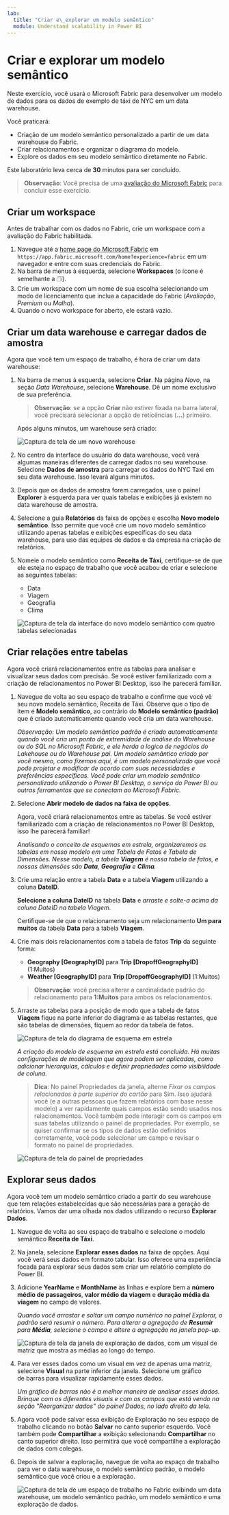 ```yaml
---
lab:
  title: "Criar e\_explorar um modelo semântico"
  module: Understand scalability in Power BI
---
```


# Criar e explorar um modelo semântico

Neste exercício, você usará o Microsoft Fabric para desenvolver um modelo de dados para os dados de exemplo de táxi de NYC em um data warehouse.

Você praticará:

- Criação de um modelo semântico personalizado a partir de um data warehouse do Fabric.
- Criar relacionamentos e organizar o diagrama do modelo.
- Explore os dados em seu modelo semântico diretamente no Fabric.

Este laboratório leva cerca de **30** minutos para ser concluído.

> **Observação**: Você precisa de uma [avaliação do Microsoft Fabric](https://learn.microsoft.com/fabric/get-started/fabric-trial) para concluir esse exercício.

## Criar um workspace

Antes de trabalhar com os dados no Fabric, crie um workspace com a avaliação do Fabric habilitada.

1. Navegue até a [home page do Microsoft Fabric](https://app.fabric.microsoft.com/home?experience=fabric) em `https://app.fabric.microsoft.com/home?experience=fabric` em um navegador e entre com suas credenciais do Fabric.
1. Na barra de menus à esquerda, selecione **Workspaces** (o ícone é semelhante a &#128455;).
1. Crie um workspace com um nome de sua escolha selecionando um modo de licenciamento que inclua a capacidade do Fabric (*Avaliação*, *Premium* ou *Malha*).
1. Quando o novo workspace for aberto, ele estará vazio.

## Criar um data warehouse e carregar dados de amostra

Agora que você tem um espaço de trabalho, é hora de criar um data warehouse:

1. Na barra de menus à esquerda, selecione **Criar**. Na página *Novo*, na seção *Data Warehouse*, selecione **Warehouse**. Dê um nome exclusivo de sua preferência.

    >**Observação**: se a opção **Criar** não estiver fixada na barra lateral, você precisará selecionar a opção de reticências (**...**) primeiro.

    Após alguns minutos, um warehouse será criado:
    
    ![Captura de tela de um novo warehouse](./Images/new-data-warehouse2.png)

1. No centro da interface do usuário do data warehouse, você verá algumas maneiras diferentes de carregar dados no seu warehouse. Selecione **Dados de amostra** para carregar os dados do NYC Taxi em seu data warehouse. Isso levará alguns minutos.

1. Depois que os dados de amostra forem carregados, use o painel **Explorer** à esquerda para ver quais tabelas e exibições já existem no data warehouse de amostra.

1. Selecione a guia **Relatórios** da faixa de opções e escolha **Novo modelo semântico**. Isso permite que você crie um novo modelo semântico utilizando apenas tabelas e exibições específicas do seu data warehouse, para uso das equipes de dados e da empresa na criação de relatórios.

1. Nomeie o modelo semântico como **Receita de Táxi**, certifique-se de que ele esteja no espaço de trabalho que você acabou de criar e selecione as seguintes tabelas:
   - Data
   - Viagem
   - Geografia
   - Clima
     
   ![Captura de tela da interface do novo modelo semântico com quatro tabelas selecionadas](./Images/new-semantic-model.png)
     
## Criar relações entre tabelas

Agora você criará relacionamentos entre as tabelas para analisar e visualizar seus dados com precisão. Se você estiver familiarizado com a criação de relacionamentos no Power BI Desktop, isso lhe parecerá familiar.

1. Navegue de volta ao seu espaço de trabalho e confirme que você vê seu novo modelo semântico, Receita de Táxi. Observe que o tipo de item é **Modelo semântico**, ao contrário do **Modelo semântico (padrão)** que é criado automaticamente quando você cria um data warehouse.

     *Observação: Um modelo semântico padrão é criado automaticamente quando você cria um ponto de extremidade de análise do Warehouse ou do SQL no Microsoft Fabric, e ele herda a logica de negócios do Lakehouse ou do Warehouse pai. Um modelo semântico criado por você mesmo, como fizemos aqui, é um modelo personalizado que você pode projetar e modificar de acordo com suas necessidades e preferências específicas. Você pode criar um modelo semântico personalizado utilizando o Power BI Desktop, o serviço do Power BI ou outras ferramentas que se conectam ao Microsoft Fabric.*

1. Selecione **Abrir modelo de dados na faixa de opções**.

    Agora, você criará relacionamentos entre as tabelas. Se você estiver familiarizado com a criação de relacionamentos no Power BI Desktop, isso lhe parecerá familiar!

    *Analisando o conceito de esquemas em estrela, organizaremos as tabelas em nosso modelo em uma Tabela de Fatos e Tabela de Dimensões. Nesse modelo, a tabela **Viagem** é nossa tabela de fatos, e nossas dimensões são **Data**, **Geografia** e **Clima**.*

1. Crie uma relação entre a tabela **Data** e a tabela **Viagem** utilizando a coluna **DateID**.

    **Selecione a coluna DateID** na tabela **Data** e *arraste e solte-a acima da coluna DateID na tabela Viagem*.

    Certifique-se de que o relacionamento seja um relacionamento **Um para muitos** da tabela **Data** para a tabela **Viagem**.

1. Crie mais dois relacionamentos com a tabela de fatos **Trip** da seguinte forma:

   - **Geography [GeographyID]** para **Trip [DropoffGeographyID]** (1:Muitos)
   - **Weather [GeographyID]** para **Trip [DropoffGeographyID]** (1:Muitos)

    > **Observação**: você precisa alterar a cardinalidade padrão do relacionamento para **1:Muitos** para ambos os relacionamentos.

1. Arraste as tabelas para a posição de modo que a tabela de fatos **Viagem** fique na parte inferior do diagrama e as tabelas restantes, que são tabelas de dimensões, fiquem ao redor da tabela de fatos.

    ![Captura de tela do diagrama de esquema em estrela](./Images/star-schema-diagram.png)

    *A criação do modelo de esquema em estrela está concluída. Há muitas configurações de modelagem que agora podem ser aplicadas, como adicionar hierarquias, cálculos e definir propriedades como visibilidade de coluna.*

    > **Dica**: No painel Propriedades da janela, alterne *Fixar os campos relacionados à parte superior do cartão* para Sim. Isso ajudará você (e a outras pessoas que fazem relatórios com base nesse modelo) a ver rapidamente quais campos estão sendo usados nos relacionamentos. Você também pode interagir com os campos em suas tabelas utilizando o painel de propriedades. Por exemplo, se quiser confirmar se os tipos de dados estão definidos corretamente, você pode selecionar um campo e revisar o formato no painel de propriedades.

     ![Captura de tela do painel de propriedades](./Images/properties-pane.png)

## Explorar seus dados

Agora você tem um modelo semântico criado a partir do seu warehouse que tem relações estabelecidas que são necessárias para a geração de relatórios. Vamos dar uma olhada nos dados utilizando o recurso **Explorar Dados**.

1. Navegue de volta ao seu espaço de trabalho e selecione o modelo semântico **Receita de Táxi**.

1. Na janela, selecione **Explorar esses dados** na faixa de opções. Aqui você verá seus dados em formato tabular. Isso oferece uma experiência focada para explorar seus dados sem criar um relatório completo do Power BI.

1. Adicione **YearName** e **MonthName** às linhas e explore bem a **número médio de passageiros**, **valor médio da viagem** e **duração média da viagem** no campo de valores.

    *Quando você arrastar e soltar um campo numérico no painel Explorar, o padrão será resumir o número. Para alterar a agregação de **Resumir** para **Média**, selecione o campo e altere a agregação na janela pop-up.*

    ![Captura de tela da janela de exploração de dados, com um visual de matriz que mostra as médias ao longo do tempo.](./Images/explore-data-fabric.png)

1. Para ver esses dados como um visual em vez de apenas uma matriz, selecione **Visual** na parte inferior da janela. Selecione um gráfico de barras para visualizar rapidamente esses dados.

   *Um gráfico de barras não é a melhor maneira de analisar esses dados. Brinque com os diferentes visuais e com os campos que está vendo na seção "Reorganizar dados" do painel Dados, no lado direito da tela.*

1. Agora você pode salvar essa exibição de Exploração no seu espaço de trabalho clicando no botão **Salvar** no canto superior esquerdo. Você também pode **Compartilhar** a exibição selecionando **Compartilhar** no canto superior direito. Isso permitirá que você compartilhe a exploração de dados com colegas.

1. Depois de salvar a exploração, navegue de volta ao espaço de trabalho para ver o data warehouse, o modelo semântico padrão, o modelo semântico que você criou e a exploração.

    ![Captura de tela de um espaço de trabalho no Fabric exibindo um data warehouse, um modelo semântico padrão, um modelo semântico e uma exploração de dados.](./Images/semantic-model-workspace.png)
